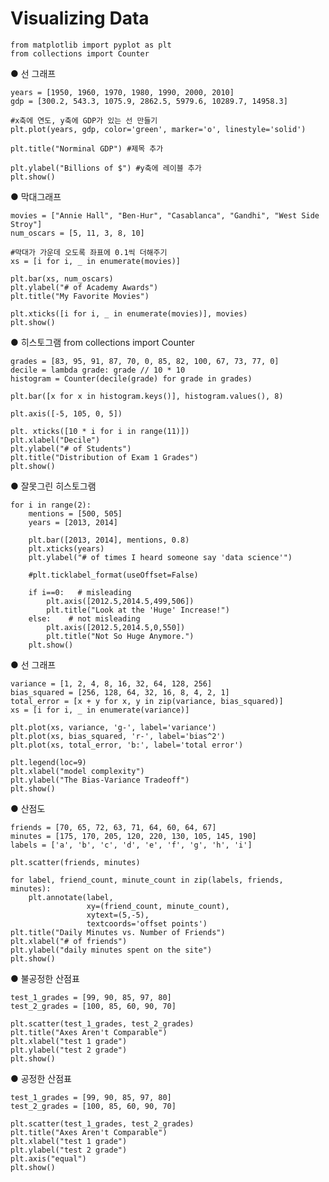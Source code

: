 
# Visualizing Data

    from matplotlib import pyplot as plt
    from collections import Counter

  ● 선 그래프

    years = [1950, 1960, 1970, 1980, 1990, 2000, 2010]
    gdp = [300.2, 543.3, 1075.9, 2862.5, 5979.6, 10289.7, 14958.3]

    #x축에 연도, y축에 GDP가 있는 선 만들기
    plt.plot(years, gdp, color='green', marker='o', linestyle='solid')

    plt.title("Norminal GDP") #제목 추가

    plt.ylabel("Billions of $") #y축에 레이블 추가
    plt.show()


  ● 막대그래프

    movies = ["Annie Hall", "Ben-Hur", "Casablanca", "Gandhi", "West Side Stroy"]
    num_oscars = [5, 11, 3, 8, 10]

    #막대가 가운데 오도록 좌표에 0.1씩 더해주기
    xs = [i for i, _ in enumerate(movies)]

    plt.bar(xs, num_oscars)
    plt.ylabel("# of Academy Awards")
    plt.title("My Favorite Movies")

    plt.xticks([i for i, _ in enumerate(movies)], movies)
    plt.show()

  ● 히스토그램
    from collections import Counter

    grades = [83, 95, 91, 87, 70, 0, 85, 82, 100, 67, 73, 77, 0]
    decile = lambda grade: grade // 10 * 10
    histogram = Counter(decile(grade) for grade in grades)

    plt.bar([x for x in histogram.keys()], histogram.values(), 8)

    plt.axis([-5, 105, 0, 5])

    plt. xticks([10 * i for i in range(11)])
    plt.xlabel("Decile")
    plt.ylabel("# of Students")
    plt.title("Distribution of Exam 1 Grades")
    plt.show()

  ● 잘못그린 히스토그램
  
    for i in range(2):
        mentions = [500, 505]
        years = [2013, 2014]

        plt.bar([2013, 2014], mentions, 0.8)
        plt.xticks(years)
        plt.ylabel("# of times I heard someone say 'data science'")

        #plt.ticklabel_format(useOffset=False)

        if i==0:   # misleading
            plt.axis([2012.5,2014.5,499,506])
            plt.title("Look at the 'Huge' Increase!")
        else:    # not misleading
            plt.axis([2012.5,2014.5,0,550])
            plt.title("Not So Huge Anymore.")
        plt.show()

  ● 선 그래프
  
    variance = [1, 2, 4, 8, 16, 32, 64, 128, 256]
    bias_squared = [256, 128, 64, 32, 16, 8, 4, 2, 1]
    total_error = [x + y for x, y in zip(variance, bias_squared)]
    xs = [i for i, _ in enumerate(variance)]

    plt.plot(xs, variance, 'g-', label='variance')
    plt.plot(xs, bias_squared, 'r-', label='bias^2')
    plt.plot(xs, total_error, 'b:', label='total error')

    plt.legend(loc=9)
    plt.xlabel("model complexity")
    plt.ylabel("The Bias-Variance Tradeoff")
    plt.show()

  ● 산점도
  
    friends = [70, 65, 72, 63, 71, 64, 60, 64, 67]
    minutes = [175, 170, 205, 120, 220, 130, 105, 145, 190]
    labels = ['a', 'b', 'c', 'd', 'e', 'f', 'g', 'h', 'i']

    plt.scatter(friends, minutes)

    for label, friend_count, minute_count in zip(labels, friends, minutes):
        plt.annotate(label,
                     xy=(friend_count, minute_count),
                     xytext=(5,-5),
                     textcoords='offset points')
    plt.title("Daily Minutes vs. Number of Friends")
    plt.xlabel("# of friends")
    plt.ylabel("daily minutes spent on the site")
    plt.show()

  ● 불공정한 산점표
  
    test_1_grades = [99, 90, 85, 97, 80]
    test_2_grades = [100, 85, 60, 90, 70]

    plt.scatter(test_1_grades, test_2_grades)
    plt.title("Axes Aren't Comparable")
    plt.xlabel("test 1 grade")
    plt.ylabel("test 2 grade")
    plt.show()

  ● 공정한 산점표

    test_1_grades = [99, 90, 85, 97, 80]
    test_2_grades = [100, 85, 60, 90, 70]

    plt.scatter(test_1_grades, test_2_grades)
    plt.title("Axes Aren't Comparable")
    plt.xlabel("test 1 grade")
    plt.ylabel("test 2 grade")
    plt.axis("equal")
    plt.show()
